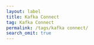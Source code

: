 ```yaml
---
layout: label
title: Kafka Connect
tag: Kafka Connect
permalink: /tags/kafka connect/
search_omit: true
---
```

